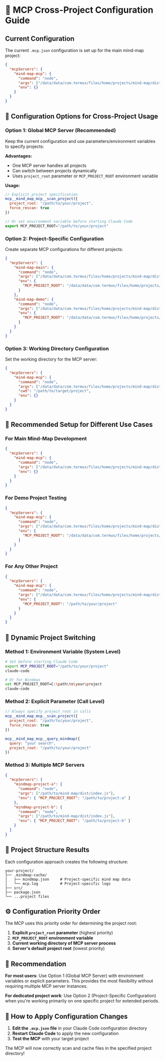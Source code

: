 # 🔧 MCP Cross-Project Configuration Guide

## Current Configuration

The current `.mcp.json` configuration is set up for the main mind-map project:

```json
{
  "mcpServers": {
    "mind-map-mcp": {
      "command": "node",
      "args": ["/data/data/com.termux/files/home/projects/mind-map/dist/index.js"],
      "env": {}
    }
  }
}
```

## 🎯 Configuration Options for Cross-Project Usage

### Option 1: Global MCP Server (Recommended)
Keep the current configuration and use parameters/environment variables to specify projects:

**Advantages:**
- One MCP server handles all projects
- Can switch between projects dynamically
- Uses `project_root` parameter or `MCP_PROJECT_ROOT` environment variable

**Usage:**
```javascript
// Explicit project specification
mcp__mind_map_mcp__scan_project({
  project_root: "/path/to/your/project",
  force_rescan: true
})

// Or set environment variable before starting Claude Code
export MCP_PROJECT_ROOT="/path/to/your/project"
```

### Option 2: Project-Specific Configuration
Create separate MCP configurations for different projects:

```json
{
  "mcpServers": {
    "mind-map-main": {
      "command": "node",
      "args": ["/data/data/com.termux/files/home/projects/mind-map/dist/index.js"],
      "env": {
        "MCP_PROJECT_ROOT": "/data/data/com.termux/files/home/projects/mind-map"
      }
    },
    "mind-map-demo": {
      "command": "node",
      "args": ["/data/data/com.termux/files/home/projects/mind-map/dist/index.js"],
      "env": {
        "MCP_PROJECT_ROOT": "/data/data/com.termux/files/home/projects/mind-map/demo-project"
      }
    }
  }
}
```

### Option 3: Working Directory Configuration
Set the working directory for the MCP server:

```json
{
  "mcpServers": {
    "mind-map-mcp": {
      "command": "node",
      "args": ["/data/data/com.termux/files/home/projects/mind-map/dist/index.js"],
      "cwd": "/path/to/target/project",
      "env": {}
    }
  }
}
```

## 🚀 Recommended Setup for Different Use Cases

### For Main Mind-Map Development
```json
{
  "mcpServers": {
    "mind-map-mcp": {
      "command": "node",
      "args": ["/data/data/com.termux/files/home/projects/mind-map/dist/index.js"],
      "env": {}
    }
  }
}
```

### For Demo Project Testing
```json
{
  "mcpServers": {
    "mind-map-mcp": {
      "command": "node",
      "args": ["/data/data/com.termux/files/home/projects/mind-map/dist/index.js"],
      "env": {
        "MCP_PROJECT_ROOT": "/data/data/com.termux/files/home/projects/mind-map/demo-project"
      }
    }
  }
}
```

### For Any Other Project
```json
{
  "mcpServers": {
    "mind-map-mcp": {
      "command": "node",
      "args": ["/data/data/com.termux/files/home/projects/mind-map/dist/index.js"],
      "env": {
        "MCP_PROJECT_ROOT": "/path/to/your/project"
      }
    }
  }
}
```

## 🔄 Dynamic Project Switching

### Method 1: Environment Variable (System Level)
```bash
# Set before starting Claude Code
export MCP_PROJECT_ROOT="/path/to/your/project"
claude-code

# Or for Windows
set MCP_PROJECT_ROOT=C:\path\to\your\project
claude-code
```

### Method 2: Explicit Parameter (Call Level)
```javascript
// Always specify project_root in calls
mcp__mind_map_mcp__scan_project({
  project_root: "/path/to/your/project",
  force_rescan: true
})

mcp__mind_map_mcp__query_mindmap({
  query: "your search",
  project_root: "/path/to/your/project"
})
```

### Method 3: Multiple MCP Servers
```json
{
  "mcpServers": {
    "mindmap-project-a": {
      "command": "node",
      "args": ["/path/to/mind-map/dist/index.js"],
      "env": { "MCP_PROJECT_ROOT": "/path/to/project-a" }
    },
    "mindmap-project-b": {
      "command": "node",
      "args": ["/path/to/mind-map/dist/index.js"],
      "env": { "MCP_PROJECT_ROOT": "/path/to/project-b" }
    }
  }
}
```

## 📁 Project Structure Results

Each configuration approach creates the following structure:

```
your-project/
├── .mindmap-cache/
│   ├── mindmap.json     # Project-specific mind map data
│   └── mcp.log          # Project-specific logs
├── src/
├── package.json
└── ...project files
```

## ⚙️ Configuration Priority Order

The MCP uses this priority order for determining the project root:

1. **Explicit `project_root` parameter** (highest priority)
2. **`MCP_PROJECT_ROOT` environment variable**
3. **Current working directory of MCP server process**
4. **Server's default project root** (lowest priority)

## 🎯 Recommendation

**For most users**: Use Option 1 (Global MCP Server) with environment variables or explicit parameters. This provides the most flexibility without requiring multiple MCP server instances.

**For dedicated project work**: Use Option 2 (Project-Specific Configuration) when you're working primarily on one specific project for extended periods.

## 🔧 How to Apply Configuration Changes

1. **Edit the `.mcp.json` file** in your Claude Code configuration directory
2. **Restart Claude Code** to apply the new configuration
3. **Test the MCP** with your target project

The MCP will now correctly scan and cache files in the specified project directory!